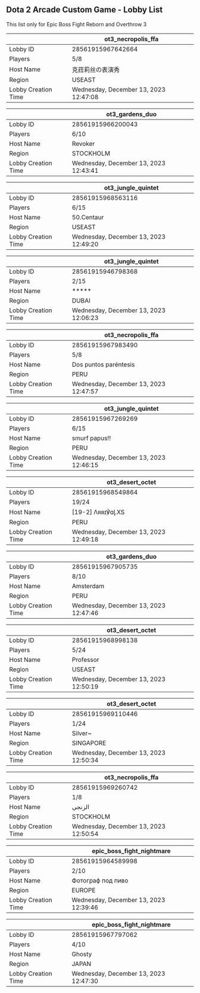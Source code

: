 ## Dota 2 Arcade Custom Game - Lobby List

This list only for Epic Boss Fight Reborn and Overthrow 3

|  | ot3_necropolis_ffa |
| ------ | ------ |
| Lobby ID | 28561915967642664 |
| Players | 5/8 |
| Host Name | 克菈莉丝の表演秀 |
| Region | USEAST |
| Lobby Creation Time | Wednesday, December 13, 2023 12:47:08 |


|  | ot3_gardens_duo |
| ------ | ------ |
| Lobby ID | 28561915966200043 |
| Players | 6/10 |
| Host Name | Revoker |
| Region | STOCKHOLM |
| Lobby Creation Time | Wednesday, December 13, 2023 12:43:41 |


|  | ot3_jungle_quintet |
| ------ | ------ |
| Lobby ID | 28561915968563116 |
| Players | 6/15 |
| Host Name | 50.Centaur |
| Region | USEAST |
| Lobby Creation Time | Wednesday, December 13, 2023 12:49:20 |


|  | ot3_jungle_quintet |
| ------ | ------ |
| Lobby ID | 28561915946798368 |
| Players | 2/15 |
| Host Name | ***** |
| Region | DUBAI |
| Lobby Creation Time | Wednesday, December 13, 2023 12:06:23 |


|  | ot3_necropolis_ffa |
| ------ | ------ |
| Lobby ID | 28561915967983490 |
| Players | 5/8 |
| Host Name | Dos puntos paréntesis |
| Region | PERU |
| Lobby Creation Time | Wednesday, December 13, 2023 12:47:57 |


|  | ot3_jungle_quintet |
| ------ | ------ |
| Lobby ID | 28561915967269269 |
| Players | 6/15 |
| Host Name | smurf papus!! |
| Region | PERU |
| Lobby Creation Time | Wednesday, December 13, 2023 12:46:15 |


|  | ot3_desert_octet |
| ------ | ------ |
| Lobby ID | 28561915968549864 |
| Players | 19/24 |
| Host Name | [19-2] Λʀʀɪ℣ɑɭ.XS |
| Region | PERU |
| Lobby Creation Time | Wednesday, December 13, 2023 12:49:18 |


|  | ot3_gardens_duo |
| ------ | ------ |
| Lobby ID | 28561915967905735 |
| Players | 8/10 |
| Host Name | Amsterdam |
| Region | PERU |
| Lobby Creation Time | Wednesday, December 13, 2023 12:47:46 |


|  | ot3_desert_octet |
| ------ | ------ |
| Lobby ID | 28561915968998138 |
| Players | 5/24 |
| Host Name | Professor |
| Region | USEAST |
| Lobby Creation Time | Wednesday, December 13, 2023 12:50:19 |


|  | ot3_desert_octet |
| ------ | ------ |
| Lobby ID | 28561915969110446 |
| Players | 1/24 |
| Host Name | Silver~ |
| Region | SINGAPORE |
| Lobby Creation Time | Wednesday, December 13, 2023 12:50:34 |


|  | ot3_necropolis_ffa |
| ------ | ------ |
| Lobby ID | 28561915969260742 |
| Players | 1/8 |
| Host Name | الزنجي |
| Region | STOCKHOLM |
| Lobby Creation Time | Wednesday, December 13, 2023 12:50:54 |


|  | epic_boss_fight_nightmare |
| ------ | ------ |
| Lobby ID | 28561915964589998 |
| Players | 2/10 |
| Host Name | Фотограф под пиво |
| Region | EUROPE |
| Lobby Creation Time | Wednesday, December 13, 2023 12:39:46 |


|  | epic_boss_fight_nightmare |
| ------ | ------ |
| Lobby ID | 28561915967797062 |
| Players | 4/10 |
| Host Name | Ghosty |
| Region | JAPAN |
| Lobby Creation Time | Wednesday, December 13, 2023 12:47:30 |


